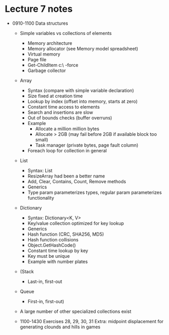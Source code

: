# Lecture 7 notes

- 0910-1100 Data structures                
  - Simple variables vs collections of elements
    - Memory architecture
    - Memory allocator (see Memory model spreadsheet)
    - Virtual memory
    - Page file
    - Get-ChildItem c:\ -force
    - Garbage collector

  - Array
    - Syntax (compare with simple variable declaration)
    - Size fixed at creation time
    - Lookup by index (offset into memory, starts at zero)
    - Constant time access to elements
    - Search and insertions are slow
    - Out of bounds checks (buffer overruns)
    - Example
      - Allocate a million million bytes 
      - Allocate > 2GB (may fail before 2GB if available block too small)
      - Task manager (private bytes, page fault column)
    - Foreach loop for collection in general

  - List
    - Syntax: List<T>
    - ResizeArray had been a better name
    - Add, Clear, Contains, Count, Remove methods
    - Generics
    - Type param parameterizes types, regular param parameterizes functionality

  - Dictionary
    - Syntax: Dictionary<K, V>
    - Key/value collection optimized for key lookup
    - Generics
    - Hash function (CRC, SHA256, MD5)
    - Hash function collisions
    - Object.GetHashCode()
    - Constant time lookup by key
    - Key must be unique
    - Example with number plates

  - (Stack
    - Last-in, first-out

  - Queue
    - First-in, first-out)

  - A large number of other specialized collections exist
                 
  - 1100-1430 Exercises 28, 29, 30, 31
              Extra: midpoint displacement for generating clounds and hills in games



